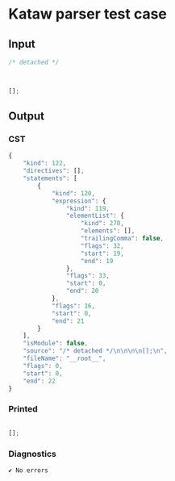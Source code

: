 # Kataw parser test case

## Input

`````js
/* detached */



[];

`````

## Output

### CST

```javascript
{
    "kind": 122,
    "directives": [],
    "statements": [
        {
            "kind": 120,
            "expression": {
                "kind": 119,
                "elementList": {
                    "kind": 270,
                    "elements": [],
                    "trailingComma": false,
                    "flags": 32,
                    "start": 19,
                    "end": 19
                },
                "flags": 33,
                "start": 0,
                "end": 20
            },
            "flags": 16,
            "start": 0,
            "end": 21
        }
    ],
    "isModule": false,
    "source": "/* detached */\n\n\n\n[];\n",
    "fileName": "__root__",
    "flags": 0,
    "start": 0,
    "end": 22
}
```

### Printed

```javascript

[];
```

### Diagnostics

```javascript
✔ No errors
```

